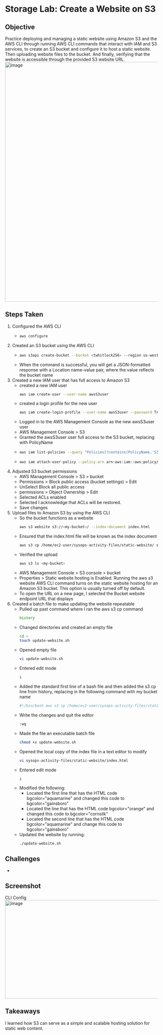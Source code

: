 # Storage Lab: Create a Website on S3

## Objective
Practice deploying and managing a static website using Amazon S3 and the AWS CLI through running AWS CLI commands that interact with IAM and S3 services, to create an S3 bucket and configure it to host a static website. Then uploading website files to the bucket. And finally, verifying that the website is accessible through the provided S3 website URL.
<img width="1654" height="787" alt="image" src="https://github.com/user-attachments/assets/f490f663-15e7-4c9e-954c-b89866dbca94" />


## Steps Taken
1. Configured the AWS CLI
   - ``` bash
     aws configure
     ```
2. Created an S3 bucket using the AWS CLI
   - ``` bash
     aws s3api create-bucket --bucket <twhitlock256> --region us-west-2 --create-bucket-configuration LocationConstraint=us-west-2
     ```
   - When the command is successful, you will get a JSON-formatted response with a Location name-value pair, where the value reflects the bucket name
3. Created a new IAM user that has full access to Amazon S3
   - created a new IAM user
     ``` bash
     aws iam create-user --user-name awsS3user
     ```
   - created a login profile for the new user
     ``` bash
     aws iam create-login-profile --user-name awsS3user --password Training123!
     ```
   - Logged in to the AWS Management Console as the new awsS3user user
   - AWS Management Console > S3
   - Granted the awsS3user user full access to the S3 bucket, replacing <policyYouFound> with PolicyName
   -  ``` bash
      aws iam list-policies --query "Policies[?contains(PolicyName,'S3')]"
      ```
   - ``` bash
     aws iam attach-user-policy --policy-arn arn:aws:iam::aws:policy/<policyYouFound> --user-name awsS3user
     ```
4. Adjusted S3 bucket permissions
   - AWS Management Console > S3 > bucket
   - Permissions > Block public access (bucket settings) > Edit
   - UnSelect Block all public access
   - permissions > Object Ownership > Edit
   - Selected ACLs enabled
   - Selected I acknowledge that ACLs will be restored.
   - Save changes
5. Upload files to Amazon S3 by using the AWS CLI
   - So the bucket functions as a website
     ``` bash
     aws s3 website s3://<my-bucket>/ --index-document index.html
     ```
   - Ensured that the index.html file will be known as the index document
     ``` bash
     aws s3 cp /home/ec2-user/sysops-activity-files/static-website/ s3://<my-bucket>/ --recursive --acl public-read
     ```
   - Verified the upload
     ``` bash
     aws s3 ls <my-bucket>
     ```
   - AWS Management Console > S3 console > bucket
   - Properties > Static website hosting is Enabled. Running the aws s3 website AWS CLI command turns on the static website hosting for an Amazon S3 bucket. This option is usually turned off by default.
   - To open the URL on a new page, I selected the Bucket website endpoint URL that displays
6. Created a batch file to make updating the website repeatable
   - Pulled up past command where I ran the aws s3 cp command
     ``` bash
     history
     ```
   - Changed directories and created an empty file
     ``` bash
     cd ~
     touch update-website.sh
     ```
   - Opened empty file
     ``` bash
     vi update-website.sh
     ```
   - Entered edit mode
     ``` bash
     i
     ```
   - Added the standard first line of a bash file and then added the s3 cp line from history, replacing <my-bucket> in the following command with my bucket name
     ``` bash
     #!/bin/bash aws s3 cp /home/ec2-user/sysops-activity-files/static-website/ s3://<my-bucket>/ --recursive --acl public-read
     ```
   - Write the changes and quit the editor
     ``` bash
     :wq
     ```
   - Made the file an executable batch file
     ``` bash
     chmod +x update-website.sh
     ```
   - Opened the local copy of the index file in a text editor to modify
     ``` bash
     vi sysops-activity-files/static-website/index.html
   - Entered edit mode
     ``` bash
     i
     ```
   - Modified the following:
     - Located the first line that has the HTML code bgcolor="aquamarine" and changed this code to bgcolor="gainsboro"
     - Located the line that has the HTML code bgcolor="orange" and changed this code to bgcolor="cornsilk"
     - Located the second line that has the HTML code bgcolor="aquamarine" and change this code to bgcolor="gainsboro"
   - Updated the website by running:
     ``` bash
     ./update-website.sh
     ```
## Challenges
- 

## Screenshot
CLI Config
<img width="1366" height="323" alt="image" src="https://github.com/user-attachments/assets/b36c22bd-b842-43e9-ab48-de7f93ef87a8" />


## Takeaways
I learned how S3 can serve as a simple and scalable hosting solution for static web content.
